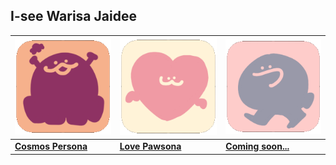 

## I-see Warisa Jaidee

| [![Cosmos Persona](https://github.com/IseeJ/stuffs/blob/27fce089286e8660053c360b5ed33241059df096/Cosmos.gif?raw=true)](https://iseej.github.io/CosmosPersona/) | [![Love Pawsona](https://github.com/IseeJ/stuffs/blob/27fce089286e8660053c360b5ed33241059df096/Cupid.gif?raw=true)](https://iseej.github.io/LovePawsona/) | [![tbc](https://github.com/IseeJ/stuffs/blob/ca5816760972fe9a0ef65bfa9390ddbf985a7266/TBC.gif?raw=true)](https://www.instagram.com/izonfalzo/) |
|---|---|---|
| **[Cosmos Persona](https://iseej.github.io/CosmosPersona/)** | **[Love Pawsona](https://iseej.github.io/LovePawsona/)** | **[Coming soon...](https://www.instagram.com/izonfalzo/)** |




<!--[![Alt Text](https://raw.githubusercontent.com/IseeJ/Card/c329e8d9ba9a33b87d09ceee8bb03866b91cd3a8/C.PNG)](https://iseej.github.io/Card/)>




<!--- [Cosmos Persona](https://iseej.github.io/CosmosPersona/)
- [Love Pawsona](https://iseej.github.io/LovePawsona/)

![toplang](https://github-readme-stats.vercel.app/api/top-langs/?username=IseeJ&layout=donut&hide=Jupyter%20Notebook,%20GLSL)-->





<!--
**IseeJ/IseeJ** is a ✨ _special_ ✨ repository because its `README.md` (this file) appears on your GitHub profile.

Here are some ideas to get you started:

- 🔭 I’m currently working on ...
- 🌱 I’m currently learning ...
- 👯 I’m looking to collaborate on ...
- 🤔 I’m looking for help with ...
- 💬 Ask me about ...
- 📫 How to reach me: ...
- 😄 Pronouns: ...
- ⚡ Fun fact: ...
-->
